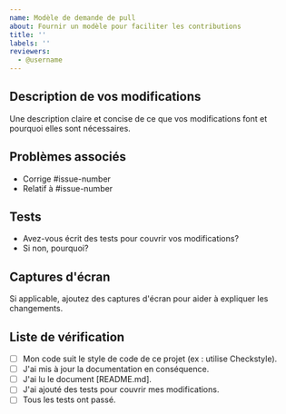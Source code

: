```yaml
---
name: Modèle de demande de pull
about: Fournir un modèle pour faciliter les contributions
title: ''
labels: ''
reviewers:
  - @username
---
```


## Description de vos modifications
Une description claire et concise de ce que vos modifications font et pourquoi elles sont nécessaires.

## Problèmes associés
- Corrige #issue-number
- Relatif à #issue-number

## Tests
- Avez-vous écrit des tests pour couvrir vos modifications?
- Si non, pourquoi?

## Captures d'écran
Si applicable, ajoutez des captures d'écran pour aider à expliquer les changements.

## Liste de vérification
- [ ] Mon code suit le style de code de ce projet (ex : utilise Checkstyle).
- [ ] J'ai mis à jour la documentation en conséquence.
- [ ] J'ai lu le document [README.md].
- [ ] J'ai ajouté des tests pour couvrir mes modifications.
- [ ] Tous les tests ont passé.
